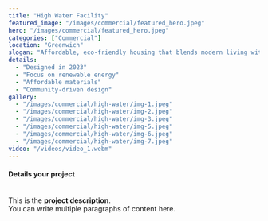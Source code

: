 ```yaml
---
title: "High Water Facility"
featured_image: "/images/commercial/featured_hero.jpeg"
hero: "/images/commercial/featured_hero.jpeg"
categories: ["Commercial"]
location: "Greenwich"
slogan: "Affordable, eco-friendly housing that blends modern living with sustainability."
details:
  - "Designed in 2023"
  - "Focus on renewable energy"
  - "Affordable materials"
  - "Community-driven design"
gallery:
  - "/images/commercial/high-water/img-1.jpeg"
  - "/images/commercial/high-water/img-2.jpeg"
  - "/images/commercial/high-water/img-3.jpeg"
  - "/images/commercial/high-water/img-5.jpeg"
  - "/images/commercial/high-water/img-6.jpeg"
  - "/images/commercial/high-water/img-7.jpeg"
video: "/videos/video_1.webm"
---
```

#### Details your project <br> <br>
This is the **project description**.  
You can write multiple paragraphs of content here.